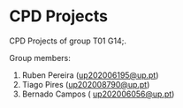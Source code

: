 # CPD Projects

CPD Projects of group T01 G14;.

Group members:

1. Ruben Pereira (up202006195@up.pt)
2. Tiago Pires (up202008790@up.pt)
3. Bernado Campos ( up202006056@up.pt)

